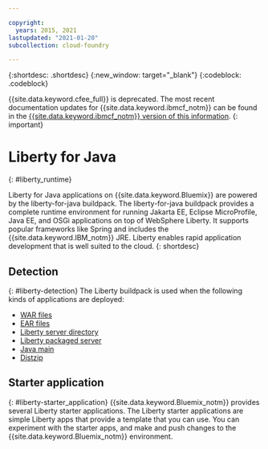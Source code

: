 ```yaml
---

copyright:
  years: 2015, 2021
lastupdated: "2021-01-20"
subcollection: cloud-foundry

---
```


{:shortdesc: .shortdesc}
{:new_window: target="_blank"}
{:codeblock: .codeblock}

{{site.data.keyword.cfee_full}} is deprecated. The most recent documentation updates for {{site.data.keyword.ibmcf_notm}} can be found in the [{{site.data.keyword.ibmcf_notm}} version of this information](/docs/cloud-foundry-public?topic=cloud-foundry-public-liberty_runtime).
{: important}

# Liberty for Java
{: #liberty_runtime}

Liberty for Java applications on {{site.data.keyword.Bluemix}} are powered by the liberty-for-java buildpack. The liberty-for-java buildpack provides a complete runtime environment for running Jakarta EE, Eclipse MicroProfile, Java EE, and OSGi applications on top of WebSphere Liberty. It supports popular frameworks like Spring and includes the {{site.data.keyword.IBM_notm}} JRE. Liberty enables rapid application development that is well suited to the cloud.
{: shortdesc}

## Detection
{: #liberty-detection}
The Liberty buildpack is used when the following kinds of applications are deployed:
* [WAR files](/docs/cloud-foundry?topic=cloud-foundry-options_for_pushing#stand_alone_apps)
* [EAR files](/docs/cloud-foundry?topic=cloud-foundry-options_for_pushing#stand_alone_apps)
* [Liberty server directory](/docs/cloud-foundry?topic=cloud-foundry-options_for_pushing#server_directory)
* [Liberty packaged server](/docs/cloud-foundry?topic=cloud-foundry-options_for_pushing#packaged_server)
* [Java main](/docs/cloud-foundry?topic=cloud-foundry-options_for_pushing#java_main)
* [Distzip](https://github.com/cloudfoundry/ibm-websphere-liberty-buildpack/blob/master/docs/container-distZip.md)

## Starter application
{: #liberty-starter_application}
{{site.data.keyword.Bluemix_notm}} provides several Liberty starter applications.  The Liberty starter applications are simple Liberty apps that provide a template that you can use. You can experiment with the starter apps, and make and push changes to the {{site.data.keyword.Bluemix_notm}} environment.

